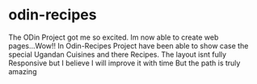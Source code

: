 # odin-recipes
The ODin Project got me so excited. Im now able to create web pages...Wow!!
In Odin-Recipes Project have been able to show case the special Ugandan Cuisines and there Recipes.
The layout isnt fully Responsive but I believe I will improve it with time
But the path is truly amazing
